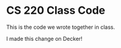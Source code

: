 CS 220 Class Code
=================

This is the code we wrote together in class.

I made this change on Decker!